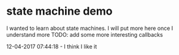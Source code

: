# state machine demo 
I wanted to learn about state machines.  I will put more here once I understand more 
TODO: add some more interesting callbacks


12-04-2017 07:44:18 - I think I like it
